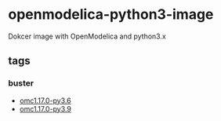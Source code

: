 # openmodelica-python3-image
Dokcer image with OpenModelica and python3.x

## tags

### buster

- [omc1.17.0-py3.6](https://hub.docker.com/repository/docker/ijknabla/openmodelica-python3/tags?&name=omc1.17.0-py3.6-buster)
- [omc1.17.0-py3.9](https://hub.docker.com/repository/docker/ijknabla/openmodelica-python3/tags?&name=omc1.17.0-py3.9-buster)
